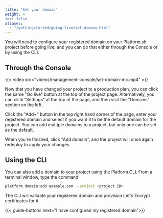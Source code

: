 ```yaml
---
title: "Set your domain"
weight: 4
toc: false
aliases:
  - "/gettingstarted/going-live/set-domain.html"
---
```


You will need to configure your registered domain on your Platform.sh project before going live, and you can do that either through the Console or by using the CLI.

## Through the Console

{{< video src="videos/management-console/set-domain-mc.mp4" >}}

Now that you have changed your project to a production plan, you can click the same "Go live" button at the top of the project page. Alternatively, you can click "Settings" at the top of the page, and then visit the "Domains" section on the left.

Click the "Add+" button in the top right hand corner of the page, enter your registered domain and select if you want it to be the default domain for the project. You can add multiple domains to a project, but only one can be set as the default.

When you're finished, click "Add domain", and the project will once again redeploy to apply your changes.

## Using the CLI

You can also add a domain to your project using the Platform.CLI. From a terminal window, type the command

```bash
platform domain:add example.com --project <project ID>
```

The CLI will validate your registered domain and provision Let's Encrypt certificates for it.

{{< guide-buttons next="I have configured my registered domain">}}
